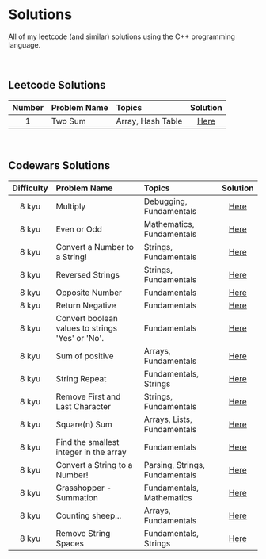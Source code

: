 # Solutions

All of my leetcode (and similar) solutions using the C++ programming language.

<br>

## Leetcode Solutions

| Number | Problem Name | Topics | Solution |
| :--: | :-- | :-- | :--: |
| 1 | Two Sum | Array, Hash Table | [Here](https://github.com/kylecurtis/solutions/blob/main/leetcode/1-two-sum.cpp) |

<br>

## Codewars Solutions

| Difficulty | Problem Name | Topics | Solution |
| :--: | :-- | :-- | :--: |
| 8 kyu | Multiply | Debugging, Fundamentals | [Here](https://github.com/kylecurtis/solutions/blob/main/codewars/8kyu-multiply.cpp) |
| 8 kyu | Even or Odd | Mathematics, Fundamentals | [Here](https://github.com/kylecurtis/solutions/blob/main/codewars/8kyu-even-or-odd.cpp) |
| 8 kyu | Convert a Number to a String! | Strings, Fundamentals | [Here](https://github.com/kylecurtis/solutions/blob/main/codewars/8kyu-convert-a-number-to-a-string.cpp) |
| 8 kyu | Reversed Strings | Strings, Fundamentals | [Here](https://github.com/kylecurtis/solutions/blob/main/codewars/8kyu-reversed-strings.cpp) |
| 8 kyu | Opposite Number | Fundamentals | [Here](https://github.com/kylecurtis/solutions/blob/main/codewars/8kyu-opposite-number.cpp) |
| 8 kyu | Return Negative | Fundamentals | [Here](https://github.com/kylecurtis/solutions/blob/main/codewars/8kyu-return-negative.cpp) |
| 8 kyu | Convert boolean values to strings 'Yes' or 'No'. | Fundamentals | [Here](https://github.com/kylecurtis/solutions/blob/main/codewars/8kyu-convert-boolean-values.cpp) |
| 8 kyu | Sum of positive | Arrays, Fundamentals | [Here](https://github.com/kylecurtis/solutions/blob/main/codewars/8kyu-sum-of-positive.cpp) |
| 8 kyu | String Repeat | Fundamentals, Strings | [Here](https://github.com/kylecurtis/solutions/blob/main/codewars/8kyu-string-repeat.cpp) |
| 8 kyu | Remove First and Last Character | Strings, Fundamentals | [Here](https://github.com/kylecurtis/solutions/blob/main/codewars/8kyu-remove-first-and-last-character.cpp) |
| 8 kyu | Square(n) Sum | Arrays, Lists, Fundamentals | [Here](https://github.com/kylecurtis/solutions/blob/main/codewars/8kyu-square-n-sum.cpp) |
| 8 kyu | Find the smallest integer in the array | Fundamentals | [Here](https://github.com/kylecurtis/solutions/blob/main/codewars/8kyu-find-the-smallest-integer.cpp) |
| 8 kyu | Convert a String to a Number! | Parsing, Strings, Fundamentals | [Here](https://github.com/kylecurtis/solutions/blob/main/codewars/8kyu-convert-a-string-to-a-number.cpp) |
| 8 kyu | Grasshopper - Summation | Fundamentals, Mathematics | [Here](https://github.com/kylecurtis/solutions/blob/main/codewars/8kyu-grasshopper-summation.cpp) |
| 8 kyu | Counting sheep... | Arrays, Fundamentals | [Here](https://github.com/kylecurtis/solutions/blob/main/codewars/8kyu-counting-sheep.cpp) |
| 8 kyu | Remove String Spaces | Fundamentals, Strings | [Here](https://github.com/kylecurtis/solutions/blob/main/codewars/8kyu-remove-string-spaces.cpp) |
